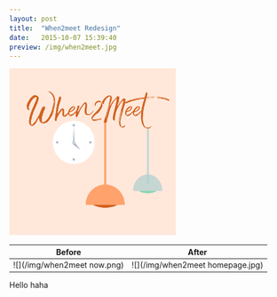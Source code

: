 ```yaml
---
layout: post
title:  "When2meet Redesign"
date:   2015-10-07 15:39:40
preview: /img/when2meet.jpg
---
```


<img src="/img/when2meet.jpg" alt="When2meet"
	title="A cute kitten" width="300" height="300" />

Before                     	  |  After
:--------------------------------:|:--------------------------------:
![](/img/when2meet now.png) |  ![](/img/when2meet homepage.jpg)

Hello
haha
